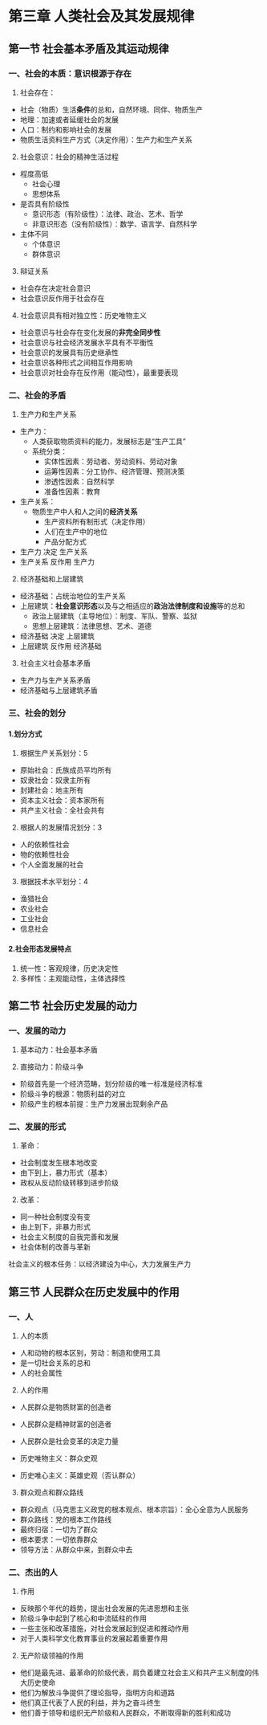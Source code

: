 # 第三章 人类社会及其发展规律

## 第一节 社会基本矛盾及其运动规律

### 一、社会的本质：意识根源于存在

1. 社会存在：
  - 社会（物质）生活**条件**的总和，自然环境、同伴、物质生产
  - 地理：加速或者延缓社会的发展
  - 人口：制约和影响社会的发展
  - 物质生活资料生产方式（决定作用）：生产力和生产关系

2. 社会意识：社会的精神生活过程
  - 程度高低
    - 社会心理
    - 思想体系
  - 是否具有阶级性
    - 意识形态（有阶级性）：法律、政治、艺术、哲学
    - 非意识形态（没有阶级性）：数学、语言学、自然科学
  - 主体不同
    - 个体意识
    - 群体意识

3. 辩证关系
  - 社会存在决定社会意识
  - 社会意识反作用于社会存在

4. 社会意识具有相对独立性：历史唯物主义
  - 社会意识与社会存在变化发展的**非完全同步性**
  - 社会意识与社会经济发展水平具有不平衡性
  - 社会意识的发展具有历史继承性
  - 社会意识各种形式之间相互作用影响
  - 社会意识对社会存在反作用（能动性），最重要表现

### 二、社会的矛盾

1. 生产力和生产关系
  - 生产力：
    - 人类获取物质资料的能力，发展标志是“生产工具”
    - 系统分类：
      - 实体性因素：劳动者、劳动资料、劳动对象
      - 运筹性因素：分工协作、经济管理、预测决策
      - 渗透性因素：自然科学
      - 准备性因素：教育
  - 生产关系：
    - 物质生产中人和人之间的**经济关系**
      - 生产资料所有制形式（决定作用）
      - 人们在生产中的地位
      - 产品分配方式
  - 生产力   决定  生产关系
  - 生产关系 反作用 生产力

2. 经济基础和上层建筑
  - 经济基础：占统治地位的生产关系
  - 上层建筑：**社会意识形态**以及与之相适应的**政治法律制度和设施**等的总和
    - 政治上层建筑（主导地位）：制度、军队、警察、监狱
    - 思想上层建筑：法律思想、艺术、道德
  - 经济基础 决定  上层建筑
  - 上层建筑 反作用 经济基础

3. 社会主义社会基本矛盾
  - 生产力与生产关系矛盾
  - 经济基础与上层建筑矛盾

### 三、社会的划分

#### 1.划分方式

1. 根据生产关系划分：5
  - 原始社会：氏族成员平均所有
  - 奴隶社会：奴隶主所有
  - 封建社会：地主所有
  - 资本主义社会：资本家所有
  - 共产主义社会：全社会共有

2. 根据人的发展情况划分：3
  - 人的依赖性社会
  - 物的依赖性社会
  - 个人全面发展的社会

3. 根据技术水平划分：4
  - 渔猎社会
  - 农业社会
  - 工业社会
  - 信息社会

#### 2.社会形态发展特点

1. 统一性：客观规律，历史决定性
2. 多样性：主观能动性，主体选择性

## 第二节 社会历史发展的动力

### 一、发展的动力

1. 基本动力：社会基本矛盾

2. 直接动力：阶级斗争

- 阶级首先是一个经济范畴，划分阶级的唯一标准是经济标准
- 阶级斗争的根源：物质利益的对立
- 阶级产生的根本前提：生产力发展出现剩余产品

### 二、发展的形式

1. 革命：
  - 社会制度发生根本地改变
  - 由下到上，暴力形式（基本）
  - 政权从反动阶级转移到进步阶级

2. 改革：
  - 同一种社会制度没有变
  - 由上到下，非暴力形式
  - 社会主义制度的自我完善和发展
  - 社会体制的改善与革新

社会主义的根本任务：以经济建设为中心，大力发展生产力

## 第三节 人民群众在历史发展中的作用

### 一、人

1. 人的本质
  - 人和动物的根本区别，劳动：制造和使用工具
  - 是一切社会关系的总和
  - 人的社会属性

2. 人的作用
  - 人民群众是物质财富的创造者
  - 人民群众是精神财富的创造者
  - 人民群众是社会变革的决定力量

  - 历史唯物主义：群众史观
  - 历史唯心主义：英雄史观（否认群众）

3. 群众观点和群众路线
  - 群众观点（马克思主义政党的根本观点、根本宗旨）：全心全意为人民服务
  - 群众路线：党的根本工作路线
  - 最终归宿：一切为了群众
  - 根本要求：一切依靠群众
  - 领导方法：从群众中来，到群众中去

### 二、杰出的人

1. 作用
  - 反映那个年代的趋势，提出社会发展的先进思想和主张
  - 阶级斗争中起到了核心和中流砥柱的作用
  - 一些主张和改革措施，对社会发展起到促进和推动作用
  - 对于人类科学文化教育事业的发展起着重要作用

2. 无产阶级领袖的作用
  - 他们是最先进、最革命的阶级代表，肩负着建立社会主义和共产主义制度的伟大历史使命
  - 他们为解放斗争提供了理论指导，指明方向和道路
  - 他们真正代表了人民的利益，并为之奋斗终生
  - 他们善于领导和组织无产阶级和人民群众，不断取得新的胜利和成功
